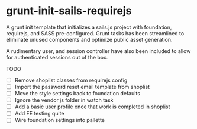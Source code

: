 # grunt-init-sails-requirejs

A grunt init template that initializes a sails.js project with foundation, requirejs, and SASS pre-configured. Grunt tasks has been streamlined to eliminate unused components and optimize public asset generation.

A rudimentary user, and session controller have also been included to allow for authenticated sessions out of the box.

TODO

 - [ ] Remove shoplist classes from requirejs config
 - [ ] Import the password reset email template from shoplist
 - [ ] Move the style settings back to foundation defaults
 - [ ] Ignore the vendor js folder in watch task
 - [ ] Add a basic user profile once that work is completed in shoplist
 - [ ] Add FE testing quite
 - [ ] Wire foundation settings into pallette